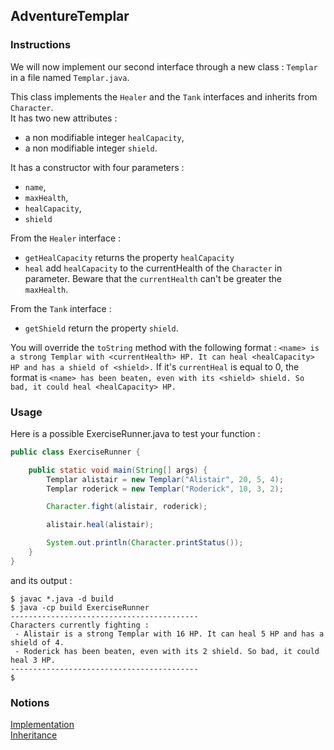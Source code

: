 ## AdventureTemplar

### Instructions

We will now implement our second interface through a new class : `Templar` in a file named `Templar.java`.

This class implements the `Healer` and the `Tank` interfaces and inherits from `Character`.  
It has two new attributes :

- a non modifiable integer `healCapacity`,
- a non modifiable integer `shield`.

It has a constructor with four parameters :
- `name`,
- `maxHealth`,
- `healCapacity`,
- `shield`

From the `Healer` interface :

- `getHealCapacity` returns the property `healCapacity`
- `heal` add `healCapacity` to the currentHealth of the `Character` in parameter. Beware that the `currentHealth` can't be greater the `maxHealth`.

From the `Tank` interface :

- `getShield` return the property `shield`.

You will override the `toString` method with the following format : `<name> is a strong Templar with <currentHealth> HP. It can heal <healCapacity> HP and has a shield of <shield>.`
If it's `currentHeal` is equal to 0, the format is `<name> has been beaten, even with its <shield> shield. So bad, it could heal <healCapacity> HP.`

### Usage

Here is a possible ExerciseRunner.java to test your function :

```java
public class ExerciseRunner {

    public static void main(String[] args) {
        Templar alistair = new Templar("Alistair", 20, 5, 4);
        Templar roderick = new Templar("Roderick", 10, 3, 2);

        Character.fight(alistair, roderick);

        alistair.heal(alistair);

        System.out.println(Character.printStatus());
    }
}
```

and its output :

```shell
$ javac *.java -d build
$ java -cp build ExerciseRunner
------------------------------------------
Characters currently fighting :
 - Alistair is a strong Templar with 16 HP. It can heal 5 HP and has a shield of 4.
 - Roderick has been beaten, even with its 2 shield. So bad, it could heal 3 HP.
------------------------------------------
$
```

### Notions

[Implementation](https://docs.oracle.com/javase/tutorial/java/IandI/usinginterface.html)  
[Inheritance](https://docs.oracle.com/javase/tutorial/java/IandI/subclasses.html)
